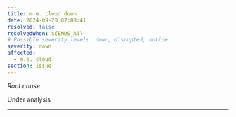 ```yaml
---
title: m.e. cloud down
date: 2024-09-28 07:08:41
resolved: false
resolvedWhen: ${ENDS_AT}
# Possible severity levels: down, disrupted, notice
severity: down
affected:
  - m.e. cloud
section: issue
---
```


*Root cause*

Under analysis

---


